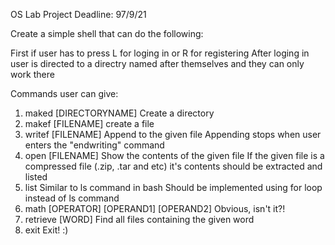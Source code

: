 OS Lab Project
Deadline: 97/9/21

Create a simple shell that can do the following:

First if user has to press L for loging in or R for registering
After loging in user is directed to a directry named after themselves and they can only work there

Commands user can give:
1. maked [DIRECTORYNAME]
	Create a directory
2. makef [FILENAME]
	create a file
3. writef [FILENAME]
	Append to the given file
	Appending stops when user enters the "endwriting" command
4. open [FILENAME]
	Show the contents of the given file
	If the given file is a compressed file (.zip, .tar and etc) it's contents should be extracted and listed
5. list
	Similar to ls command in bash
	Should be implemented using for loop instead of ls command
6. math [OPERATOR] [OPERAND1] [OPERAND2]
	Obvious, isn't it?!
7. retrieve [WORD]
	Find all files containing the given word
8. exit
	Exit! :)

